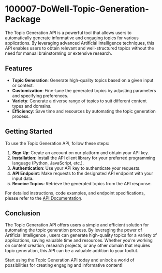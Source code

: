 # 100007-DoWell-Topic-Generation-Package

The Topic Generation API is a powerful tool that allows users to automatically generate informative and engaging topics for various applications. By leveraging advanced Artificial Intelligence techniques, this API enables users to obtain relevant and well-structured topics without the need for manual brainstorming or extensive research.

## Features

- **Topic Generation**: Generate high-quality topics based on a given input or context.
- **Customization**: Fine-tune the generated topics by adjusting parameters and specifying preferences.
- **Variety**: Generate a diverse range of topics to suit different content types and domains.
- **Efficiency**: Save time and resources by automating the topic generation process.

## Getting Started

To use the Topic Generation API, follow these steps:

1. **Sign Up**: Create an account on our platform and obtain your API key.
2. **Installation**: Install the API client library for your preferred programming language (Python, JavaScript, etc.).
3. **Authentication**: Use your API key to authenticate your requests.
4. **API Endpoint**: Make requests to the designated API endpoint with your input data.
5. **Receive Topics**: Retrieve the generated topics from the API response.

For detailed instructions, code examples, and endpoint specifications, please refer to the [API Documentation](https://documenter.getpostman.com/view/17698677/2s93sdYXcu).

## Conclusion

The Topic Generation API offers users a simple and efficient solution for automating the topic generation process. By leveraging the power of Artificial Intelligence , users can generate high-quality topics for a variety of applications, saving valuable time and resources. Whether you're working on content creation, research projects, or any other domain that requires topic generation, this API can be a valuable addition to your toolkit.

Start using the Topic Generation API today and unlock a world of possibilities for creating engaging and informative content!

